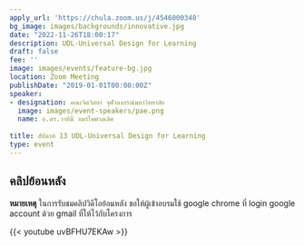 ```yaml
---
apply_url: 'https://chula.zoom.us/j/4546000348'
bg_image: images/backgrounds/innovative.jpg
date: "2022-11-26T18:00:17"
description: UDL-Universal Design for Learning
draft: false
fee: ''
image: images/events/feature-bg.jpg
location: Zoom Meeting
publishDate: "2019-01-01T00:00:00Z"
speaker:
- designation: คณะจิตวิทยา จุฬาลงกรณ์มหาวิทยาลัย
  image: images/event-speakers/pae.png
  name: อ.ดร.วาทินี อมรไพศาลเลิศ
  
title: สัปดาห์ 13 UDL-Universal Design for Learning
type: event
---
```



## คลิปย้อนหลัง

**หมายเหตุ** ในการรับชมคลิปวิดีโอย้อนหลัง ขอให้ผู้เข้าอบรมใช้ google chrome ที่ login google account ด้วย gmail ที่ให้ไว้กับโครงการ

{{< youtube uvBFHU7EKAw >}}

